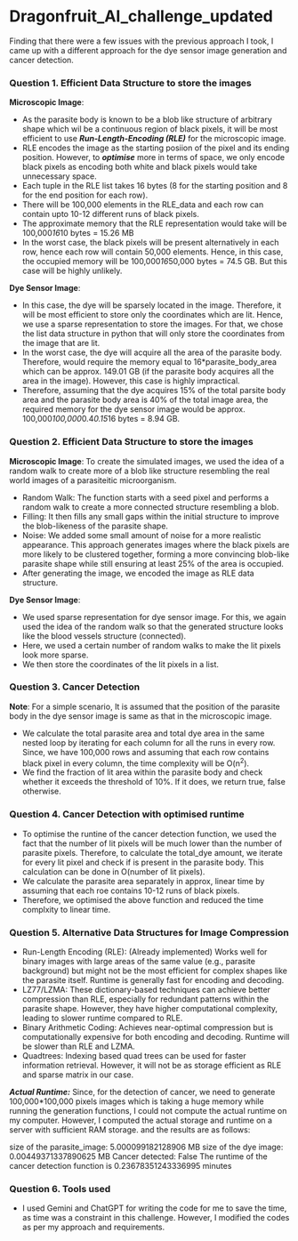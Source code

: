 # Dragonfruit_AI_challenge_updated
Finding that there were a few issues with the previous approach I took, I came up with a different approach for the dye sensor image generation and cancer detection.
### Question 1. Efficient Data Structure to store the images
**Microscopic Image**:
- As the parasite body is known to be a blob like structure of arbitrary shape which wil be a continuous region of black pixels, it will be most efficient to use ***Run-Length-Encoding (RLE)*** for the microscopic image.
- RLE encodes the image as the starting posiion of the pixel and its ending position. However, to ***optimise*** more in terms of space, we only encode black pixels as encoding both white and black pixels would take unnecessary space.
- Each tuple in the RLE list takes 16 bytes (8 for the starting position and 8 for the end position for each row).
- There will be 100,000 elements in the RLE_data and each row can contain upto 10-12 different runs of black pixels.
- The approximate memory that the RLE representation would take will be 100,000*16*10 bytes = 15.26 MB
- In the worst case, the black pixels will be present alternatively in each row, hence each row will contain 50,000 elements. Hence, in this case, the occupied memory will be 100,000*16*50,000 bytes = 74.5 GB. But this case will be highly unlikely.

**Dye Sensor Image**:
- In this case, the dye will be sparsely located in the image. Therefore, it will be most efficient to store only the coordinates which are lit. Hence, we use a sparse representation to store the images. For that, we chose the list data structure in python that will only store the coordinates from the image that are lit.
- In the worst case, the dye will acquire all the area of the parasite body. Therefore, would require the memory equal to 16*parasite_body_area which can be approx. 149.01 GB (if the parasite body acquires all the area in the image). However, this case is highly impractical.
- Therefore, assuming that the dye acquires 15% of the total parsite body area and the parasite body area is 40% of the total image area, the required memory for the dye sensor image would be approx. 100,000*100,000*0.4*0.15*16 bytes = 8.94 GB.

### Question 2. Efficient Data Structure to store the images
**Microscopic Image**:
To create the simulated images, we used the idea of a random walk to create more of a blob like structure resembling the real world images of a parasiteitic microorganism.
- Random Walk: The function starts with a seed pixel and performs a random walk to create a more connected structure resembling a blob.
- Filling: It then fills any small gaps within the initial structure to improve the blob-likeness of the parasite shape.
- Noise: We added some small amount of noise for a more realistic appearance.
This approach generates images where the black pixels are more likely to be clustered together, forming a more convincing blob-like parasite shape while still ensuring at least 25% of the area is occupied.
- After generating the image, we encoded the image as RLE data structure.

**Dye Sensor Image**:
- We used sparse representation for dye sensor image. For this, we again used the idea of the random walk so that the generated structure looks like the blood vessels structure (connected).
- Here, we used a certain number of random walks to make the lit pixels look more sparse.
- We then store the coordinates of the lit pixels in a list.

### Question 3. Cancer Detection
**Note**: For a simple scenario, It is assumed that the position of the parasite body in the dye sensor image is same as that in the microscopic image.
- We calculate the total parasite area and total dye area in the same nested loop by iterating for each column for all the runs in every row. Since, we have 100,000 rows and assuming that each row contains black pixel in every column, the time complexity will be O(n<sup>2</sup>).
- We find the fraction of lit area within the parasite body and check whether it exceeds the threshold of 10%. If it does, we return true, false otherwise.

### Question 4. Cancer Detection with optimised runtime
- To optimise the runtine of the cancer detection function, we used the fact that the number of lit pixels will be much lower than the number of parasite pixels. Therefore, to calculate the total_dye amount, we iterate for every lit pixel and check if is present in the parasite body. This calculation can be done in O(number of lit pixels).
- We calculate the parasite area separately in approx, linear time by assuming that each roe contains 10-12 runs of black pixels.
- Therefore, we optimised the above function and reduced the time complxity to linear time.

### Question 5. Alternative Data Structures for Image Compression
- Run-Length Encoding (RLE): (Already implemented) Works well for binary images with large areas of the same value (e.g., parasite background) but might not be the most efficient for complex shapes like the parasite itself. Runtime is generally fast for encoding and decoding.
- LZ77/LZMA: These dictionary-based techniques can achieve better compression than RLE, especially for redundant patterns within the parasite shape. However, they have higher computational complexity, leading to slower runtime compared to RLE.
- Binary Arithmetic Coding: Achieves near-optimal compression but is computationally expensive for both encoding and decoding. Runtime will be slower than RLE and LZMA.
- Quadtrees: Indexing based quad trees can be used for faster information retrieval. However, it will not be as storage efficient as RLE and sparse matrix in our case.

***Actual Runtime:*** Since, for the detection of cancer, we need to generate 100,000*100,000 pixels images which is taking a huge memory while running the generation functions, I could not compute the actual runtime on my computer. However, I computed the actual storage and runtime on a server with sufficient RAM storage. and the results are as follows:

size of the parasite_image:  5.000099182128906  MB
size of the dye image:  0.00449371337890625  MB
Cancer detected: False
The runtime of the cancer detection function is  0.23678351243336995  minutes

### Question 6. Tools used
- I used Gemini and ChatGPT for writing the code for me to save the time, as time was a constraint in this challenge. However, I modified the codes as per my approach and requirements.
